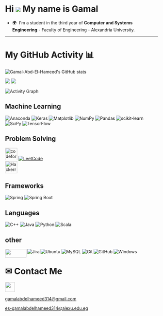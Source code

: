 Hi ![](https://user-images.githubusercontent.com/18350557/176309783-0785949b-9127-417c-8b55-ab5a4333674e.gif) My name is Gamal
=============================================================================================================================
* 🌍  I'm a student in the third year of **Computer and Systems Engineering** - Faculty of Engineering - Alexandria University.
-------------------------------------------------------------


# My GitHub Activity 📊

<img src="https://github-readme-stats.vercel.app/api?username=Gamal-Abd-El-Hameed&show_icons=true&hide=stars,issues,&count_private=true&title_color=0891b2&text_color=ffffff&icon_color=0891b2&bg_color=1c1917&hide_border=true&show_icons=true" alt="Gamal-Abd-El-Hameed's GitHub stats" /><br>

<img src="https://github-readme-stats.vercel.app/api/top-langs/?username=Gamal-Abd-El-Hameed&layout=compact" />

<img src="https://github-readme-streak-stats.herokuapp.com/?user=Gamal-Abd-El-Hameed&stroke=ffffff&background=1c1917&ring=0891b2&fire=0891b2&currStreakNum=ffffff&currStreakLabel=0891b2&sideNums=ffffff&sideLabels=ffffff&dates=ffffff&hide_border=true" />

![Activity Graph](https://github-profile-summary-cards.vercel.app/api/cards/profile-details?username=Gamal-Abd-El-Hameed&theme=vue)

<!-- <a href="http://www.github.com/Gamal-Abd-El-Hameed"><img src="https://github-readme-activity-graph.cyclic.app/graph?username=Gamal-Abd-El-Hameed&bg_color=1c1917&color=ffffff&line=0891b2&point=ffffff&area_color=1c1917&area=true&hide_border=true&custom_title=GitHub%20Commits%20Graph" alt="GitHub Commits Graph" /></a> -->

## Machine Learning
![Anaconda](https://img.shields.io/badge/Anaconda-%2344A833.svg?style=for-the-badge&logo=anaconda&logoColor=white)
![Keras](https://img.shields.io/badge/Keras-%23D00000.svg?style=for-the-badge&logo=Keras&logoColor=white)
![Matplotlib](https://img.shields.io/badge/Matplotlib-%23ffffff.svg?style=for-the-badge&logo=Matplotlib&logoColor=black)
![NumPy](https://img.shields.io/badge/numpy-%23013243.svg?style=for-the-badge&logo=numpy&logoColor=white)
![Pandas](https://img.shields.io/badge/pandas-%23150458.svg?style=for-the-badge&logo=pandas&logoColor=white)
![scikit-learn](https://img.shields.io/badge/scikit--learn-%23F7931E.svg?style=for-the-badge&logo=scikit-learn&logoColor=white)
![SciPy](https://img.shields.io/badge/SciPy-%230C55A5.svg?style=for-the-badge&logo=scipy&logoColor=%white)
![TensorFlow](https://img.shields.io/badge/TensorFlow-%23FF6F00.svg?style=for-the-badge&logo=TensorFlow&logoColor=white)

## Problem Solving
[<img src='https://cdn.jsdelivr.net/npm/simple-icons@3.0.1/icons/codeforces.svg' alt='codeforces' height='40'>](https://codeforces.com/profile/Gamal_Abd_El_Hameed)
 <a href="https://leetcode.com/Gamal-Abdul-Hameed/">
  <img
    alt=" LeetCode "
    src="https://img.shields.io/badge/-LeetCode-FFA116?style=for-the-badge&logo=LeetCode&logoColor=black"
  />
 </a></br>
[<img src='https://img.shields.io/badge/-Hackerrank-2EC866?style=for-the-badge&logo=HackerRank&logoColor=white' alt='Hackerrank' height='40'>](https://www.hackerrank.com/Gamal_AbdelHamid?hr_r=1)

## Frameworks
![Spring](https://img.shields.io/badge/spring-%236DB33F.svg?style=for-the-badge&logo=spring&logoColor=white)
![Spring Boot](https://img.shields.io/badge/Spring_Boot-F2F4F9?style=for-the-badge&logo=spring-boot)

## Languages
![C++](https://img.shields.io/badge/c++-%2300599C.svg?style=for-the-badge&logo=c%2B%2B&logoColor=white)
![Java](https://img.shields.io/badge/java-%23ED8B00.svg?style=for-the-badge&logo=java&logoColor=white)
![Python](https://img.shields.io/badge/python-3670A0?style=for-the-badge&logo=python&logoColor=ffdd54)
![Scala](https://img.shields.io/badge/scala-%23DC322F.svg?style=for-the-badge&logo=scala&logoColor=white)
## other
<img align="left" width="70" height = "28" src="https://1.bp.blogspot.com/-xgHQMZyOny0/XwPODRDlOgI/AAAAAAAAPtU/nCkJ4W2JivIpNXXvHbb8v33qVZhCRmBcwCK4BGAsYHg/w1200-h630-p-k-no-nu/junit5.jpeg" />

![Jira](https://img.shields.io/badge/jira-%230A0FFF.svg?style=for-the-badge&logo=jira&logoColor=white)
![Ubuntu](https://img.shields.io/badge/Ubuntu-E95420?style=for-the-badge&logo=ubuntu&logoColor=white)
![MySQL](https://img.shields.io/badge/mysql-%2300f.svg?style=for-the-badge&logo=mysql&logoColor=white)
![Git](https://img.shields.io/badge/git-%23F05033.svg?style=for-the-badge&logo=git&logoColor=white)
![GitHub](https://img.shields.io/badge/github-%23121011.svg?style=for-the-badge&logo=github&logoColor=white)
![Windows](https://img.shields.io/badge/Windows-0078D6?style=for-the-badge&logo=windows&logoColor=white)

# ✉ Contact Me
<p align="left">
<a href="https://www.linkedin.com/in/gamal-abdel-hamid-aab864232/" target="_blank" rel="noreferrer"><img src="https://raw.githubusercontent.com/danielcranney/readme-generator/main/public/icons/socials/linkedin.svg" width="32" height="32" /></a>
<a href=""></a>
</p>

[gamalabdelhameed314@gmail.com](mailto:gamalabdelhameed314@gmail.com)

[es-gamalabdelhameed314@alexu.edu.eg](mailto:es-gamalabdelhameed314@alexu.edu.eg)
